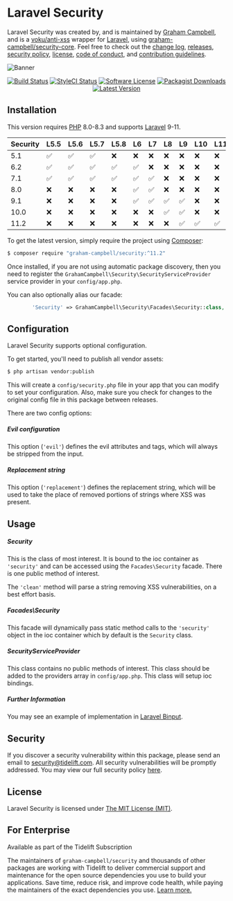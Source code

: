 Laravel Security
================

Laravel Security was created by, and is maintained by [Graham Campbell](https://github.com/GrahamCampbell), and is a [voku/anti-xss](https://github.com/voku/anti-xss) wrapper for [Laravel](https://laravel.com/), using [graham-campbell/security-core](https://github.com/GrahamCampbell/Security-Core). Feel free to check out the [change log](CHANGELOG.md), [releases](https://github.com/GrahamCampbell/Laravel-Security/releases), [security policy](https://github.com/GrahamCampbell/Laravel-Security/security/policy), [license](LICENSE), [code of conduct](.github/CODE_OF_CONDUCT.md), and [contribution guidelines](.github/CONTRIBUTING.md).

![Banner](https://user-images.githubusercontent.com/2829600/71477506-68a5a600-27e2-11ea-8c23-84dc5b8e3915.png)

<p align="center">
<a href="https://github.com/GrahamCampbell/Laravel-Security/actions?query=workflow%3ATests"><img src="https://img.shields.io/github/actions/workflow/status/GrahamCampbell/Laravel-Security/tests.yml?label=Tests&style=flat-square" alt="Build Status"></img></a>
<a href="https://github.styleci.io/repos/12090755"><img src="https://github.styleci.io/repos/12090755/shield" alt="StyleCI Status"></img></a>
<a href="LICENSE"><img src="https://img.shields.io/badge/license-MIT-brightgreen?style=flat-square" alt="Software License"></img></a>
<a href="https://packagist.org/packages/graham-campbell/security"><img src="https://img.shields.io/packagist/dt/graham-campbell/security?style=flat-square" alt="Packagist Downloads"></img></a>
<a href="https://github.com/GrahamCampbell/Laravel-Security/releases"><img src="https://img.shields.io/github/release/GrahamCampbell/Laravel-Security?style=flat-square" alt="Latest Version"></img></a>
</p>


## Installation

This version requires [PHP](https://www.php.net/) 8.0-8.3 and supports [Laravel](https://laravel.com/) 9-11.

| Security | L5.5               | L5.6               | L5.7               | L5.8               | L6                 | L7                 | L8                 | L9                 | L10                | L11                |
|----------|--------------------|--------------------|--------------------|--------------------|--------------------|--------------------|--------------------|--------------------|--------------------|--------------------|
| 5.1      | :white_check_mark: | :white_check_mark: | :white_check_mark: | :x:                | :x:                | :x:                | :x:                | :x:                | :x:                | :x:                |
| 6.2      | :white_check_mark: | :white_check_mark: | :white_check_mark: | :white_check_mark: | :white_check_mark: | :x:                | :x:                | :x:                | :x:                | :x:                |
| 7.1      | :white_check_mark: | :white_check_mark: | :white_check_mark: | :white_check_mark: | :white_check_mark: | :white_check_mark: | :x:                | :x:                | :x:                | :x:                |
| 8.0      | :x:                | :x:                | :x:                | :x:                | :white_check_mark: | :white_check_mark: | :x:                | :x:                | :x:                | :x:                |
| 9.1      | :x:                | :x:                | :x:                | :x:                | :white_check_mark: | :white_check_mark: | :white_check_mark: | :white_check_mark: | :x:                | :x:                |
| 10.0     | :x:                | :x:                | :x:                | :x:                | :x:                | :x:                | :white_check_mark: | :white_check_mark: | :x:                | :x:                |
| 11.2     | :x:                | :x:                | :x:                | :x:                | :x:                | :x:                | :x:                | :white_check_mark: | :white_check_mark: | :white_check_mark: |

To get the latest version, simply require the project using [Composer](https://getcomposer.org/):

```bash
$ composer require "graham-campbell/security:^11.2"
```

Once installed, if you are not using automatic package discovery, then you need to register the `GrahamCampbell\Security\SecurityServiceProvider` service provider in your `config/app.php`.

You can also optionally alias our facade:

```php
        'Security' => GrahamCampbell\Security\Facades\Security::class,
```


## Configuration

Laravel Security supports optional configuration.

To get started, you'll need to publish all vendor assets:

```bash
$ php artisan vendor:publish
```

This will create a `config/security.php` file in your app that you can modify to set your configuration. Also, make sure you check for changes to the original config file in this package between releases.

There are two config options:

##### Evil configuration

This option (`'evil'`) defines the evil attributes and tags, which will always be stripped from the input.

##### Replacement string

This option (`'replacement'`) defines the replacement string, which will be used to take the place of removed portions of strings where XSS was present.


## Usage

##### Security

This is the class of most interest. It is bound to the ioc container as `'security'` and can be accessed using the `Facades\Security` facade. There is one public method of interest.

The `'clean'` method will parse a string removing XSS vulnerabilities, on a best effort basis.

##### Facades\Security

This facade will dynamically pass static method calls to the `'security'` object in the ioc container which by default is the `Security` class.

##### SecurityServiceProvider

This class contains no public methods of interest. This class should be added to the providers array in `config/app.php`. This class will setup ioc bindings.

##### Further Information

You may see an example of implementation in [Laravel Binput](https://github.com/GrahamCampbell/Laravel-Binput).


## Security

If you discover a security vulnerability within this package, please send an email to security@tidelift.com. All security vulnerabilities will be promptly addressed. You may view our full security policy [here](https://github.com/GrahamCampbell/Laravel-Security/security/policy).


## License

Laravel Security is licensed under [The MIT License (MIT)](LICENSE).


## For Enterprise

Available as part of the Tidelift Subscription

The maintainers of `graham-campbell/security` and thousands of other packages are working with Tidelift to deliver commercial support and maintenance for the open source dependencies you use to build your applications. Save time, reduce risk, and improve code health, while paying the maintainers of the exact dependencies you use. [Learn more.](https://tidelift.com/subscription/pkg/packagist-graham-campbell-security?utm_source=packagist-graham-campbell-security&utm_medium=referral&utm_campaign=enterprise&utm_term=repo)
